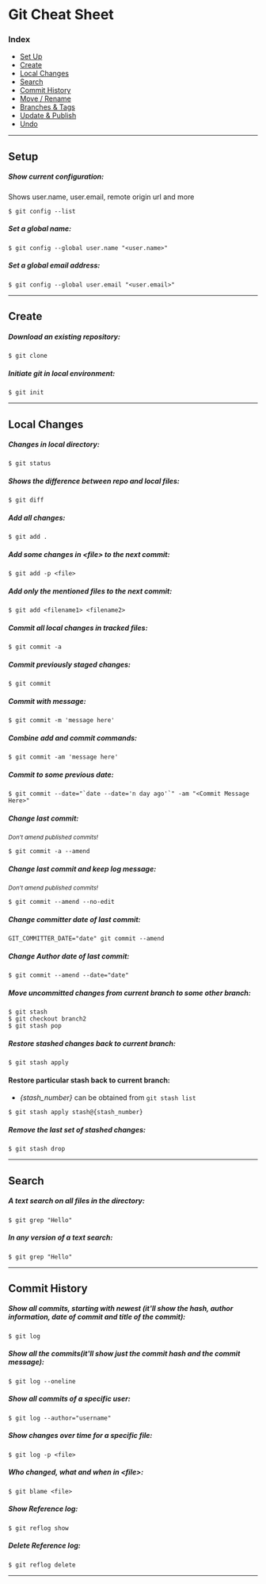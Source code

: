 # Git Cheat Sheet

### Index

- [Set Up](#setup)
- [Create](#create)
- [Local Changes](#local-changes)
- [Search](#search)
- [Commit History](#commit-history)
- [Move / Rename](#move--rename)
- [Branches & Tags](#branches--tags)
- [Update & Publish](#update--publish)
- [Undo](#undo)

<hr>

## Setup

##### Show current configuration:

Shows user.name, user.email, remote origin url and more

```
$ git config --list
```

##### Set a global name:

```
$ git config --global user.name "<user.name>"
```

##### Set a global email address:

```
$ git config --global user.email "<user.email>"
```

<hr>

## Create

##### Download an existing repository:

```
$ git clone
```

##### Initiate git in local environment:

```
$ git init
```

<hr>

## Local Changes

##### Changes in local directory:

```
$ git status
```

##### Shows the difference between repo and local files:

```
$ git diff
```

##### Add all changes:

```
$ git add .
```

##### Add some changes in &lt;file&gt; to the next commit:

```
$ git add -p <file>
```

##### Add only the mentioned files to the next commit:

```
$ git add <filename1> <filename2>
```

##### Commit all local changes in tracked files:

```
$ git commit -a
```

##### Commit previously staged changes:

```
$ git commit
```

##### Commit with message:

```
$ git commit -m 'message here'
```

##### Combine add and commit commands:

```
$ git commit -am 'message here'
```

##### Commit to some previous date:

```
$ git commit --date="`date --date='n day ago'`" -am "<Commit Message Here>"
```

##### Change last commit:<br>

<em><sub>Don't amend published commits!</sub></em>

```
$ git commit -a --amend
```

##### Change last commit and keep log message:

<em><sub>Don't amend published commits!</sub></em>

```
$ git commit --amend --no-edit
```

##### Change committer date of last commit:

```
GIT_COMMITTER_DATE="date" git commit --amend
```

##### Change Author date of last commit:

```
$ git commit --amend --date="date"
```

##### Move uncommitted changes from current branch to some other branch:<br>

```
$ git stash
$ git checkout branch2
$ git stash pop
```

##### Restore stashed changes back to current branch:

```
$ git stash apply
```

#### Restore particular stash back to current branch:

- _{stash_number}_ can be obtained from `git stash list`

```
$ git stash apply stash@{stash_number}
```

##### Remove the last set of stashed changes:

```
$ git stash drop
```

<hr>

## Search

##### A text search on all files in the directory:

```
$ git grep "Hello"
```

##### In any version of a text search:

```
$ git grep "Hello"
```

<hr>

## Commit History

##### Show all commits, starting with newest (it'll show the hash, author information, date of commit and title of the commit):

```
$ git log
```

##### Show all the commits(it'll show just the commit hash and the commit message):

```
$ git log --oneline
```

##### Show all commits of a specific user:

```
$ git log --author="username"
```

##### Show changes over time for a specific file:

```
$ git log -p <file>
```

##### Who changed, what and when in &lt;file&gt;:

```
$ git blame <file>
```

##### Show Reference log:

```
$ git reflog show
```

##### Delete Reference log:

```
$ git reflog delete
```

<hr>
